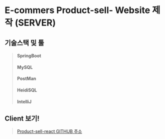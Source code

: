 # E-commers Product-sell- Website 제작 (SERVER)

## 기술스택 및 툴
> #### SpringBoot
> #### MySQL
> #### PostMan
> #### HeidiSQL
> #### IntelliJ

## Client 보기!
> <a href=""> Product-sell-react GITHUB 주소  </a>
